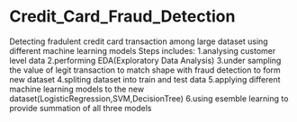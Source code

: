 # Credit_Card_Fraud_Detection
Detecting fradulent credit card transaction among large dataset using different machine learning models
Steps includes:
1.analysing customer level data
2.performing EDA(Exploratory Data Analysis)
3.under sampling the value of legit transaction   to match shape with fraud detection to form new dataset
4.spliting dataset into train and test data
5.applying different machine learning models to the new dataset(LogisticRegression,SVM,DecisionTree)
6.using esemble learning to provide summation of all three models